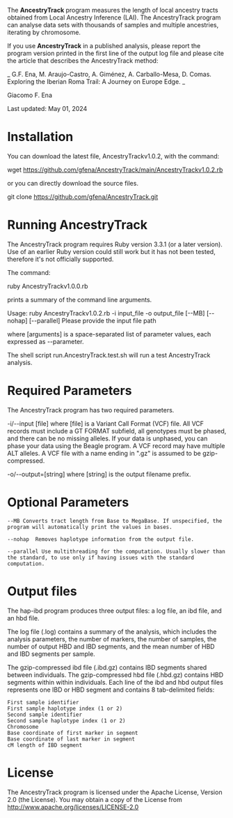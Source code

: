 The **AncestryTrack** program measures the length of local ancestry tracts obtained from Local Ancestry Inference (LAI). The AncestryTrack program can analyse data sets with thousands of samples and multiple ancestries, iterating by chromosome.

If you use **AncestryTrack** in a published analysis, please report the program version printed in the first line of the output log file and please cite the article that describes the AncestryTrack method:

  _ G.F. Ena, M. Araujo-Castro, A. Giménez, A. Carballo-Mesa, D. Comas. Exploring the Iberian Roma Trail: A Journey on Europe Edge. _

Giacomo F. Ena

Last updated: May 01, 2024

# Installation

You can download the latest file, AncestryTrackv1.0.2, with the command:

   wget https://github.com/gfena/AncestryTrack/main/AncestryTrackv1.0.2.rb

or you can directly download the source files.

   git clone https://github.com/gfena/AncestryTrack.git

# Running AncestryTrack

The AncestryTrack program requires Ruby version 3.3.1 (or a later version). Use of an earlier Ruby version could still work but it has not been tested, therefore it's not officially supported.

The command:

   ruby AncestryTrackv1.0.0.rb

prints a summary of the command line arguments.

   Usage: ruby AncestryTrackv1.0.2.rb -i input_file -o output_file [--MB] [--nohap] [--parallel]
       Please provide the input file path

where [arguments] is a space-separated list of parameter values, each expressed as --parameter.

The shell script run.AncestryTrack.test.sh will run a test AncestryTrack analysis.

# Required Parameters

The AncestryTrack program has two required parameters.

   -i/--input [file] where [file] is a Variant Call Format (VCF) file. All VCF records must include a GT FORMAT subfield, all genotypes must be phased, and there can be no missing alleles. If your data is unphased, you can phase your data using the Beagle program. A VCF record may have multiple ALT alleles. A VCF file with a name ending in ".gz" is assumed to be gzip-compressed.

   -o/--output=[string] where [string] is the output filename prefix.

# Optional Parameters

    --MB Converts tract length from Base to MegaBase. If unspecified, the program will automatically print the values in bases.
    
    --nohap  Removes haplotype information from the output file.
    
    --parallel Use multithreading for the computation. Usually slower than the standard, to use only if having issues with the standard computation.

# Output files

The hap-ibd program produces three output files: a log file, an ibd file, and an hbd file.

The log file (.log) contains a summary of the analysis, which includes the analysis parameters, the number of markers, the number of samples, the number of output HBD and IBD segments, and the mean number of HBD and IBD segments per sample.

The gzip-compressed ibd file (.ibd.gz) contains IBD segments shared between individuals. The gzip-compressed hbd file (.hbd.gz) contains HBD segments within within individuals. Each line of the ibd and hbd output files represents one IBD or HBD segment and contains 8 tab-delimited fields:

    First sample identifier
    First sample haplotype index (1 or 2)
    Second sample identifier
    Second sample haplotype index (1 or 2)
    Chromosome
    Base coordinate of first marker in segment
    Base coordinate of last marker in segment
    cM length of IBD segment

# License

The AncestryTrack program is licensed under the Apache License, Version 2.0 (the License). You may obtain a copy of the License from http://www.apache.org/licenses/LICENSE-2.0
